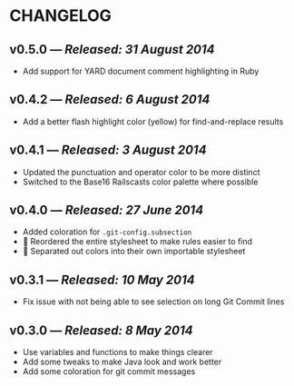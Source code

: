 # CHANGELOG

## **v0.5.0** &mdash; *Released: 31 August 2014*

* Add support for YARD document comment highlighting in Ruby

## **v0.4.2** &mdash; *Released: 6 August 2014*

* Add a better flash highlight color (yellow) for find-and-replace results

## **v0.4.1** &mdash; *Released: 3 August 2014*

* Updated the punctuation and operator color to be more distinct
* Switched to the Base16 Railscasts color palette where possible

## **v0.4.0** &mdash; *Released: 27 June 2014*

* Added coloration for `.git-config.subsection`
* :lipstick: Reordered the entire stylesheet to make rules easier to find
* :lipstick: Separated out colors into their own importable stylesheet

## **v0.3.1** &mdash; *Released: 10 May 2014*

* Fix issue with not being able to see selection on long Git Commit lines

## **v0.3.0** &mdash; *Released: 8 May 2014*

* Use variables and functions to make things clearer
* Add some tweaks to make Java look and work better
* Add some coloration for git commit messages
